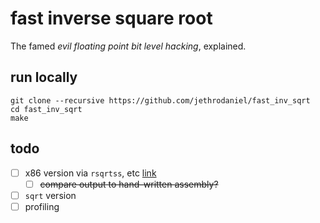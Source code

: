 # fast inverse square root

The famed _evil floating point bit level hacking_, explained.

## run locally

```
git clone --recursive https://github.com/jethrodaniel/fast_inv_sqrt
cd fast_inv_sqrt
make
```

## todo

- [ ] x86 version via `rsqrtss`, etc [link](https://stackoverflow.com/a/1528751/7132678)
  - [ ] ~~compare output to hand-written assembly?~~
- [ ] `sqrt` version
- [ ] profiling
